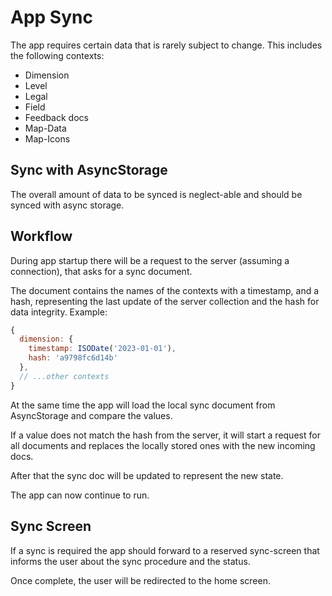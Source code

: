 # App Sync

The app requires certain data that is rarely subject to change.
This includes the following contexts:

- Dimension
- Level
- Legal
- Field
- Feedback docs
- Map-Data
- Map-Icons

## Sync with AsyncStorage

The overall amount of data to be synced is neglect-able
and should be synced with async storage.

## Workflow

During app startup there will be a request to the server
(assuming a connection), that asks for a sync document.

The document contains the names of the contexts with a timestamp,
and a hash, representing the last update of the server collection
and the hash for data integrity. Example:

```js
{
  dimension: {
    timestamp: ISODate('2023-01-01'),
    hash: 'a9798fc6d14b'
  },
  // ...other contexts
}
```

At the same time the app will load the local sync document
from AsyncStorage and compare the values.

If a value does not match the hash from the server,
it will start a request for all documents and replaces the 
locally stored ones with the new incoming docs.

After that the sync doc will be updated to represent the new
state.

The app can now continue to run.

## Sync Screen

If a sync is required the app should forward to
a reserved sync-screen that informs the user about the
sync procedure and the status.

Once complete, the user will be redirected to
the home screen.
